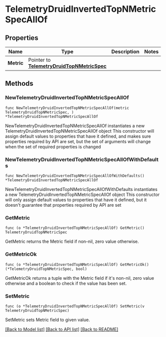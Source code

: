 # TelemetryDruidInvertedTopNMetricSpecAllOf

## Properties

Name | Type | Description | Notes
------------ | ------------- | ------------- | -------------
**Metric** | Pointer to [**TelemetryDruidTopNMetricSpec**](TelemetryDruidTopNMetricSpec.md) |  | 

## Methods

### NewTelemetryDruidInvertedTopNMetricSpecAllOf

`func NewTelemetryDruidInvertedTopNMetricSpecAllOf(metric TelemetryDruidTopNMetricSpec, ) *TelemetryDruidInvertedTopNMetricSpecAllOf`

NewTelemetryDruidInvertedTopNMetricSpecAllOf instantiates a new TelemetryDruidInvertedTopNMetricSpecAllOf object
This constructor will assign default values to properties that have it defined,
and makes sure properties required by API are set, but the set of arguments
will change when the set of required properties is changed

### NewTelemetryDruidInvertedTopNMetricSpecAllOfWithDefaults

`func NewTelemetryDruidInvertedTopNMetricSpecAllOfWithDefaults() *TelemetryDruidInvertedTopNMetricSpecAllOf`

NewTelemetryDruidInvertedTopNMetricSpecAllOfWithDefaults instantiates a new TelemetryDruidInvertedTopNMetricSpecAllOf object
This constructor will only assign default values to properties that have it defined,
but it doesn't guarantee that properties required by API are set

### GetMetric

`func (o *TelemetryDruidInvertedTopNMetricSpecAllOf) GetMetric() TelemetryDruidTopNMetricSpec`

GetMetric returns the Metric field if non-nil, zero value otherwise.

### GetMetricOk

`func (o *TelemetryDruidInvertedTopNMetricSpecAllOf) GetMetricOk() (*TelemetryDruidTopNMetricSpec, bool)`

GetMetricOk returns a tuple with the Metric field if it's non-nil, zero value otherwise
and a boolean to check if the value has been set.

### SetMetric

`func (o *TelemetryDruidInvertedTopNMetricSpecAllOf) SetMetric(v TelemetryDruidTopNMetricSpec)`

SetMetric sets Metric field to given value.



[[Back to Model list]](../README.md#documentation-for-models) [[Back to API list]](../README.md#documentation-for-api-endpoints) [[Back to README]](../README.md)


